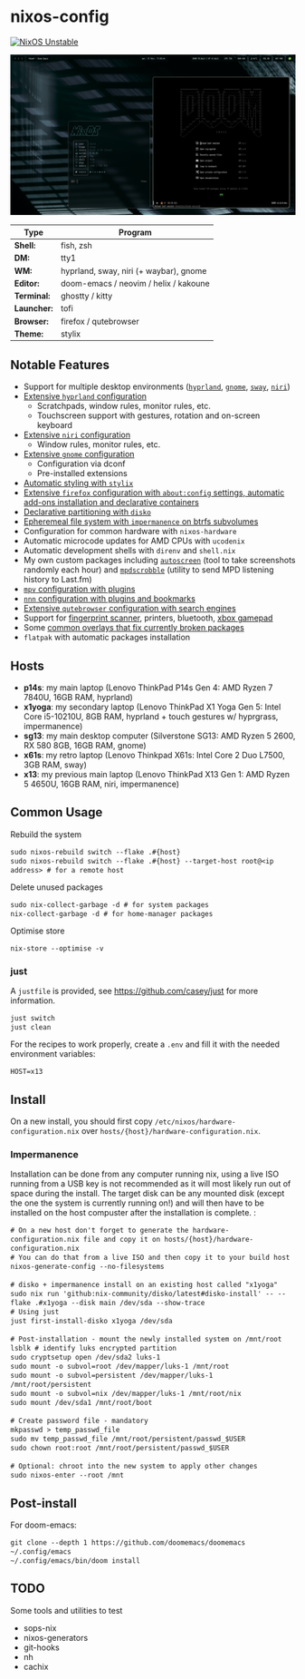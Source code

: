 # nixos-config

[![NixOS Unstable](https://img.shields.io/badge/NixOS-unstable-blue.svg?style=flat-square&logo=NixOS&logoColor=white)](https://nixos.org)

![t470s](imgs/t470s.png)

| Type           | Program                                  |
|----------------|------------------------------------------|
| **Shell:**     | fish, zsh                                |
| **DM:**        | tty1                                     |
| **WM:**        | hyprland, sway, niri (+ waybar), gnome   |
| **Editor:**    | doom-emacs / neovim / helix / kakoune    |
| **Terminal:**  | ghostty / kitty                          |
| **Launcher:**  | tofi                                     |
| **Browser:**   | firefox / qutebrowser                    |
| **Theme:**     | stylix                                   |

## Notable Features

- Support for multiple desktop environments ([`hyprland`](./apps/hyprland/), [`gnome`](./apps/gnome/), [`sway`](./apps/sway/), [`niri`](./apps/niri/))
- [Extensive `hyprland` configuration](./apps/hyprland/)
  - Scratchpads, window rules, monitor rules, etc.
  - Touchscreen support with gestures, rotation and on-screen keyboard
- [Extensive `niri` configuration](./apps/niri/)
  - Window rules, monitor rules, etc.
- [Extensive `gnome` configuration](./apps/gnome/)
  - Configuration via dconf
  - Pre-installed extensions
- [Automatic styling with `stylix`](./apps/stylix/)
- [Extensive `firefox` configuration with `about:config` settings, automatic add-ons installation and declarative containers](./apps/firefox/firefox.nix)
- [Declarative partitioning with `disko`](./modules/disko/encrypted-btrfs-impermanence.nix)
- [Epheremeal file system with `impermanence` on btrfs subvolumes](./modules/impermanence/)
- Configuration for common hardware with `nixos-hardware`
- Automatic microcode updates for AMD CPUs with `ucodenix`
- Automatic development shells with `direnv` and `shell.nix`
- My own custom packages including [`autoscreen`](./apps/autoscreen/) (tool to take screenshots randomly each hour) and [`mpdscrobble`](./apps/mpdscrobble/) (utility to send MPD listening history to Last.fm)
- [`mpv` configuration with plugins](./apps/mpv/mpv.nix)
- [`nnn` configuration with plugins and bookmarks](./apps/nnn/nnn.nix)
- [Extensive `qutebrowser` configuration with search engines](./apps/qutebrowser/qutebrowser.nix)
- Support for [fingerprint scanner](./modules/common/fingerprint-scanner.nix), printers, bluetooth, [xbox gamepad](./modules/common/xbox.nix)
- Some [common overlays that fix currently broken packages](./modules/overlays.nix) 
- `flatpak` with automatic packages installation

## Hosts

- **p14s**: my main laptop (Lenovo ThinkPad P14s Gen 4: AMD Ryzen 7 7840U, 16GB RAM, hyprland)
- **x1yoga**: my secondary laptop (Lenovo ThinkPad X1 Yoga Gen 5: Intel Core i5-10210U, 8GB RAM, hyprland + touch gestures w/ hyprgrass, impermanence)
- **sg13**: my main desktop computer (Silverstone SG13: AMD Ryzen 5 2600, RX 580 8GB, 16GB RAM, gnome)
- **x61s**: my retro laptop (Lenovo Thinkpad X61s: Intel Core 2 Duo L7500, 3GB RAM, sway)
- **x13**: my previous main laptop (Lenovo ThinkPad X13 Gen 1: AMD Ryzen 5 4650U, 16GB RAM, niri, impermanence)

## Common Usage

Rebuild the system

```
sudo nixos-rebuild switch --flake .#{host}
sudo nixos-rebuild switch --flake .#{host} --target-host root@<ip address> # for a remote host
```

Delete unused packages

```
sudo nix-collect-garbage -d # for system packages
nix-collect-garbage -d # for home-manager packages
```

Optimise store

```
nix-store --optimise -v
```

### just

A `justfile` is provided, see https://github.com/casey/just for more information.

```
just switch
just clean
```

For the recipes to work properly, create a `.env` and fill it with the needed environment variables:

```
HOST=x13
````

## Install

On a new install, you should first copy `/etc/nixos/hardware-configuration.nix` over `hosts/{host}/hardware-configuration.nix`.

### Impermanence

Installation can be done from any computer running nix, using a live ISO running from a USB key is not recommended as it will most likely run out of space during the install.
The target disk can be any mounted disk (except the one the system is currently running on!) and will then have to be installed on the host compuster after the installation is complete.
:

```
# On a new host don't forget to generate the hardware-configuration.nix file and copy it on hosts/{host}/hardware-configuration.nix
# You can do that from a live ISO and then copy it to your build host
nixos-generate-config --no-filesystems

# disko + impermanence install on an existing host called "x1yoga"
sudo nix run 'github:nix-community/disko/latest#disko-install' -- --flake .#x1yoga --disk main /dev/sda --show-trace
# Using just
just first-install-disko x1yoga /dev/sda

# Post-installation - mount the newly installed system on /mnt/root
lsblk # identify luks encrypted partition
sudo cryptsetup open /dev/sda2 luks-1
sudo mount -o subvol=root /dev/mapper/luks-1 /mnt/root
sudo mount -o subvol=persistent /dev/mapper/luks-1 /mnt/root/persistent  
sudo mount -o subvol=nix /dev/mapper/luks-1 /mnt/root/nix
sudo mount /dev/sda1 /mnt/root/boot

# Create password file - mandatory
mkpasswd > temp_passwd_file
sudo mv temp_passwd_file /mnt/root/persistent/passwd_$USER
sudo chown root:root /mnt/root/persistent/passwd_$USER

# Optional: chroot into the new system to apply other changes
sudo nixos-enter --root /mnt
```

## Post-install

For doom-emacs:

```
git clone --depth 1 https://github.com/doomemacs/doomemacs ~/.config/emacs
~/.config/emacs/bin/doom install
```

## TODO

Some tools and utilities to test

- sops-nix
- nixos-generators
- git-hooks
- nh
- cachix
